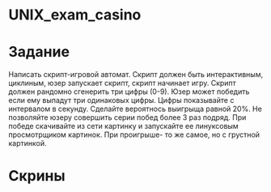# UNIX_exam_casino
# Задание
Написать скрипт-игровой автомат. Скрипт должен быть интерактивным, циклиным, юзер запускает скрипт, скрипт начинает игру. Скрипт должен рандомно сгенерить три цифры (0-9). Юзер может победить если ему выпадут три одинаковых цифры. Цифры показывайте с интервалом в секунду. Сделайте вероятнось выигрыща равной 20%. Не позволяйте юзеру совершить серии побед более 3 раз подряд. При победе скачивайте из сети картинку и запускайте ее линуксовым просмотрщиком картинок. При проигрыше- то же самое, но с грустной картинкой.
# Скрины


